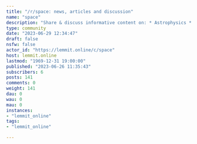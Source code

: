 ```yaml
---
title: "/r/space: news, articles and discussion" 
name: "space"
description: "Share & discuss informative content on: * Astrophysics * Cosmology * Space Exploration * Planetary Science * Astrobiology."
type: community
date: "2023-06-29 12:34:47"
draft: false
nsfw: false
actor_id: "https://lemmit.online/c/space"
host: lemmit.online
lastmod: "1969-12-31 19:00:00"
published: "2023-06-26 11:35:43"
subscribers: 6
posts: 141
comments: 0
weight: 141
dau: 0
wau: 0
mau: 0
instances:
- "lemmit_online"
tags: 
- "lemmit_online"

---
```

